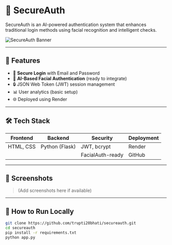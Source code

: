 # 🔐 SecureAuth

SecureAuth is an AI-powered authentication system that enhances traditional login methods using facial recognition and intelligent checks.

![SecureAuth Banner](https://your-image-link-if-any.com) <!-- Optional if you have a banner -->

---

## 🚀 Features

- 🔑 **Secure Login** with Email and Password
- 🧠 **AI-Based Facial Authentication** (ready to integrate)
- 🔒 JSON Web Token (JWT) session management
- 📊 User analytics (basic setup)
- 🌐 Deployed using Render

---

## 🛠️ Tech Stack

| Frontend | Backend | Security | Deployment |
|----------|---------|----------|-------------|
| HTML, CSS | Python (Flask) | JWT, bcrypt | Render |
|           |             | FacialAuth-ready | GitHub |

---

## 📸 Screenshots

> (Add screenshots here if available)

---

## 🚦 How to Run Locally

```bash
git clone https://github.com/trupti20bhati/secureauth.git
cd secureauth
pip install -r requirements.txt
python app.py
